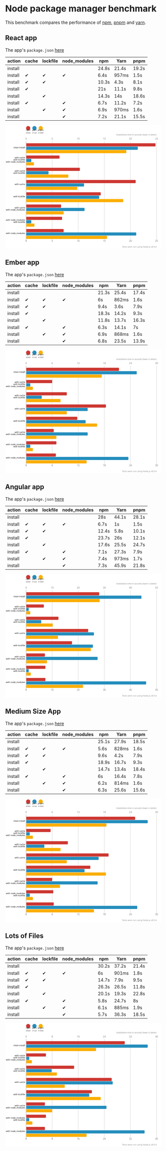 # Node package manager benchmark

This benchmark compares the performance of [npm](https://github.com/npm/npm), [pnpm](https://github.com/pnpm/pnpm) and [yarn](https://github.com/yarnpkg/yarn).

## React app

The app's `package.json` [here](./fixtures/react-app/package.json)

| action  | cache | lockfile | node_modules| npm | Yarn | pnpm |
| ---     | ---   | ---      | ---         | --- | --- | --- |
| install |       |          |             | 24.8s | 21.4s | 19.2s |
| install | ✔    | ✔        | ✔           | 6.4s | 957ms | 1.5s |
| install | ✔    | ✔        |             | 10.3s | 4.3s | 8.1s |
| install | ✔    |          |             | 21s | 11.1s | 9.8s |
| install |      | ✔        |             | 14.3s | 14s | 18.6s |
| install | ✔    |          | ✔           | 6.7s | 11.2s | 7.2s |
| install |      | ✔        | ✔           | 6.9s | 970ms | 1.6s |
| install |      |          | ✔           | 7.2s | 21.1s | 15.5s |

![Graph of the react-app results](./results/imgs/react-app.svg)

## Ember app

The app's `package.json` [here](./fixtures/ember-quickstart/package.json)

| action  | cache | lockfile | node_modules| npm | Yarn | pnpm |
| ---     | ---   | ---      | ---         | --- | --- | --- |
| install |       |          |             | 21.3s | 25.4s | 17.4s |
| install | ✔    | ✔        | ✔           | 6s | 862ms | 1.6s |
| install | ✔    | ✔        |             | 9.4s | 3.6s | 7.9s |
| install | ✔    |          |             | 18.3s | 14.2s | 9.3s |
| install |      | ✔        |             | 11.8s | 13.7s | 16.3s |
| install | ✔    |          | ✔           | 6.3s | 14.1s | 7s |
| install |      | ✔        | ✔           | 6.9s | 868ms | 1.6s |
| install |      |          | ✔           | 6.8s | 23.5s | 13.9s |

![Graph of the ember-quickstart results](./results/imgs/ember-quickstart.svg)

## Angular app

The app's `package.json` [here](./fixtures/angular-quickstart/package.json)

| action  | cache | lockfile | node_modules| npm | Yarn | pnpm |
| ---     | ---   | ---      | ---         | --- | --- | --- |
| install |       |          |             | 28s | 44.1s | 28.1s |
| install | ✔    | ✔        | ✔           | 6.7s | 1s | 1.5s |
| install | ✔    | ✔        |             | 12.4s | 5.8s | 10.1s |
| install | ✔    |          |             | 23.7s | 26s | 12.1s |
| install |      | ✔        |             | 17.6s | 25.5s | 24.7s |
| install | ✔    |          | ✔           | 7.1s | 27.3s | 7.9s |
| install |      | ✔        | ✔           | 7.4s | 973ms | 1.7s |
| install |      |          | ✔           | 7.3s | 45.9s | 21.8s |

![Graph of the angular-quickstart results](./results/imgs/angular-quickstart.svg)

## Medium Size App

The app's `package.json` [here](./fixtures/medium-size-app/package.json)

| action  | cache | lockfile | node_modules| npm | Yarn | pnpm |
| ---     | ---   | ---      | ---         | --- | --- | --- |
| install |       |          |             | 25.1s | 27.9s | 18.5s |
| install | ✔    | ✔        | ✔           | 5.6s | 828ms | 1.6s |
| install | ✔    | ✔        |             | 9.6s | 4.2s | 7.9s |
| install | ✔    |          |             | 18.9s | 16.7s | 9.3s |
| install |      | ✔        |             | 14.7s | 13.4s | 18.4s |
| install | ✔    |          | ✔           | 6s | 16.4s | 7.8s |
| install |      | ✔        | ✔           | 6.2s | 814ms | 1.6s |
| install |      |          | ✔           | 6.3s | 25.6s | 15.6s |

![Graph of the medium-size-app results](./results/imgs/medium-size-app.svg)

## Lots of Files

The app's `package.json` [here](./fixtures/alotta-files/package.json)

| action  | cache | lockfile | node_modules| npm | Yarn | pnpm |
| ---     | ---   | ---      | ---         | --- | --- | --- |
| install |       |          |             | 30.2s | 37.2s | 21.4s |
| install | ✔    | ✔        | ✔           | 6s | 901ms | 1.8s |
| install | ✔    | ✔        |             | 14.7s | 7.9s | 9.5s |
| install | ✔    |          |             | 26.3s | 26.5s | 11.8s |
| install |      | ✔        |             | 20.1s | 19.3s | 22.8s |
| install | ✔    |          | ✔           | 5.8s | 24.7s | 8s |
| install |      | ✔        | ✔           | 6.1s | 885ms | 1.9s |
| install |      |          | ✔           | 5.7s | 36.3s | 18.5s |

![Graph of the alotta-files results](./results/imgs/alotta-files.svg)